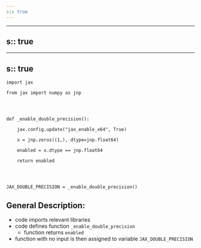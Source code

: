 ```yaml
---
s:: true
---
```

---
s:: true
---
---
s:: true
---
```run-python
import jax

from jax import numpy as jnp

  
  

def _enable_double_precision():

    jax.config.update("jax_enable_x64", True)

    x = jnp.zeros((1,), dtype=jnp.float64)

    enabled = x.dtype == jnp.float64

    return enabled

  
  

JAX_DOUBLE_PRECISION = _enable_double_precision()
```

## General Description:

- code imports relevant libraries
- code defines function `_enable_double_precision` 
	- function returns `enabled` 
- function with no input is then assigned to variable `JAX_DOUBLE_PRECISION`





